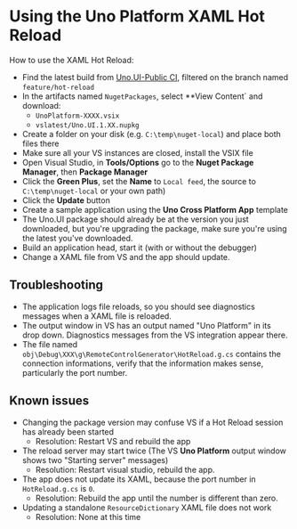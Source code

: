 # Using the Uno Platform XAML Hot Reload

How to use the XAML Hot Reload:
- Find the latest build from [Uno.UI-Public CI](https://nventive.visualstudio.com/DefaultCollection/Umbrella/_build?definitionId=885&_a=summary), filtered on the branch named `feature/hot-reload`
- In the artifacts named `NugetPackages`, select **View Content` and download:
    - `UnoPlatform-XXXX.vsix`
    - `vslatest/Uno.UI.1.XX.nupkg`
- Create a folder on your disk (e.g. `C:\temp\nuget-local`) and place both files there
- Make sure all your VS instances are closed, install the VSIX file
- Open Visual Studio, in **Tools/Options** go to the **Nuget Package Manager**, then **Package Manager**
- Click the **Green Plus**, set the **Name** to `Local feed`, the source to `C:\temp\nuget-local` or your own path)
- Click the **Update** button
- Create a sample application using the **Uno Cross Platform App** template
- The Uno.UI package should already be at the version you just downloaded, but you're upgrading the package, make sure you're using the latest you've downloaded.
- Build an application head, start it (with or without the debugger)
- Change a XAML file from VS and the app should update.

## Troubleshooting
- The application logs file reloads, so you should see diagnostics messages when a XAML file is reloaded.
- The output window in VS has an output named "Uno Platform" in its drop down. Diagnostics messages from the VS integration appear there.
- The file named `obj\Debug\XXX\g\RemoteControlGenerator\HotReload.g.cs` contains the connection informations, verify that the information makes sense, particularly the port number.

## Known issues

- Changing the package version may confuse VS if a Hot Reload session has already been started
    - Resolution: Restart VS and rebuild the app
- The reload server may start twice (The VS **Uno Platform** output window shows two "Starting server" messages)
    - Resolution: Restart visual studio, rebuild the app.
- The app does not update its XAML, because the port number in `HotReload.g.cs` is `0`.
    - Resolution: Rebuild the app until the number is different than zero.
- Updating a standalone `ResourceDictionary` XAML file does not work
    - Resolution: None at this time
